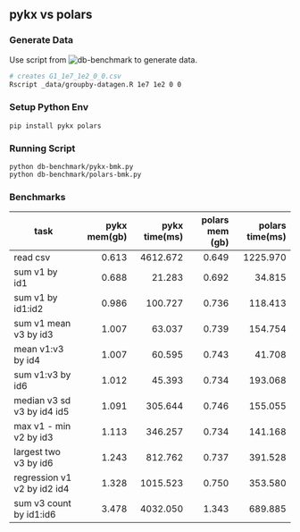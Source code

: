 ## pykx vs polars

### Generate Data

Use script from ![db-benchmark](https://github.com/duckdblabs/db-benchmark) to generate data.

```bash
# creates G1_1e7_1e2_0_0.csv
Rscript _data/groupby-datagen.R 1e7 1e2 0 0
```

### Setup Python Env

```
pip install pykx polars
```

### Running Script

```
python db-benchmark/pykx-bmk.py
python db-benchmark/polars-bmk.py
```

### Benchmarks

| task                        | pykx mem(gb) | pykx time(ms) | polars mem (gb) | polars time(ms) |
| --------------------------- | -----------: | ------------: | --------------: | --------------: |
| read csv                    |        0.613 |      4612.672 |           0.649 |        1225.970 |
| sum v1 by id1               |        0.688 |        21.283 |           0.692 |          34.815 |
| sum v1 by id1:id2           |        0.986 |       100.727 |           0.736 |         118.413 |
| sum v1 mean v3 by id3       |        1.007 |        63.037 |           0.739 |         154.754 |
| mean v1:v3 by id4           |        1.007 |        60.595 |           0.743 |          41.708 |
| sum v1:v3 by id6            |        1.012 |        45.393 |           0.734 |         193.068 |
| median v3 sd v3 by id4 id5  |        1.091 |       305.644 |           0.746 |         155.055 |
| max v1 - min v2 by id3      |        1.113 |       346.257 |           0.734 |         141.168 |
| largest two v3 by id6       |        1.243 |       812.762 |           0.737 |         391.528 |
| regression v1 v2 by id2 id4 |        1.328 |      1015.523 |           0.750 |         353.580 |
| sum v3 count by id1:id6     |        3.478 |      4032.050 |           1.343 |         689.885 |
